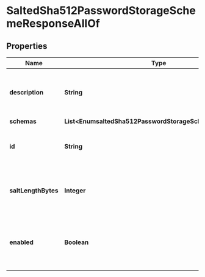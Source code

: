 

# SaltedSha512PasswordStorageSchemeResponseAllOf


## Properties

| Name | Type | Description | Notes |
|------------ | ------------- | ------------- | -------------|
|**description** | **String** | A description for this Password Storage Scheme |  [optional] |
|**schemas** | **List&lt;EnumsaltedSha512PasswordStorageSchemeSchemaUrn&gt;** |  |  [optional] |
|**id** | **String** | Name of the Password Storage Scheme |  [optional] |
|**saltLengthBytes** | **Integer** | Specifies the number of bytes to use for the generated salt. |  [optional] |
|**enabled** | **Boolean** | Indicates whether the Password Storage Scheme is enabled for use. |  [optional] |



